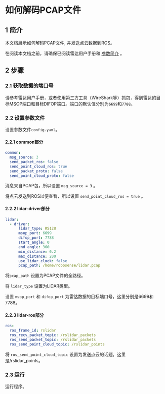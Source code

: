 # 如何解码PCAP文件

## 1 简介

本文档展示如何解码PCAP文件, 并发送点云数据到ROS。 

在阅读本文档之前，请确保已阅读雷达用户手册和 [参数简介](../intro/parameter_intro.md) 。

## 2 步骤

### 2.1 获取数据的端口号

请参考雷达用户手册，或者使用第三方工具（WireShark等）抓包，得到雷达的目标MSOP端口和目标DIFOP端口。端口的默认值分别为`6699`和`7788`。

### 2.2 设置参数文件

设置参数文件```config.yaml```。

#### 2.2.1 common部分

```yaml
common:
  msg_source: 3                                       
  send_packet_ros: false                                
  send_point_cloud_ros: true                            
  send_packet_proto: false                              
  send_point_cloud_proto: false                         
```

消息来自PCAP包，所以设置 ```msg_source = 3``` 。

将点云发送到ROS以便查看，所以设置 ```send_point_cloud_ros = true``` 。 

#### 2.2.2 lidar-driver部分

```yaml
lidar:
  - driver:
      lidar_type: RS128            
      msop_port: 6699             
      difop_port: 7788           
      start_angle: 0               
      end_angle: 360              
      min_distance: 0.2            
      max_distance: 200           
      use_lidar_clock: false      
      pcap_path: /home/robosense/lidar.pcap        
```

将```pcap_path``` 设置为PCAP文件的全路径。

将 ```lidar_type``` 设置为LiDAR类型。

设置 ```msop_port``` 和 ```difop_port``` 为雷达数据的目标端口号，这里分别是6699和7788。

#### 2.2.3 lidar-ros部分

```yaml
ros:
  ros_frame_id: rslidar           
  ros_recv_packet_topic: /rslidar_packets    
  ros_send_packet_topic: /rslidar_packets    
  ros_send_point_cloud_topic: /rslidar_points     
```

将 ```ros_send_point_cloud_topic``` 设置为发送点云的话题，这里是/rslidar_points。 

### 2.3 运行

运行程序。
